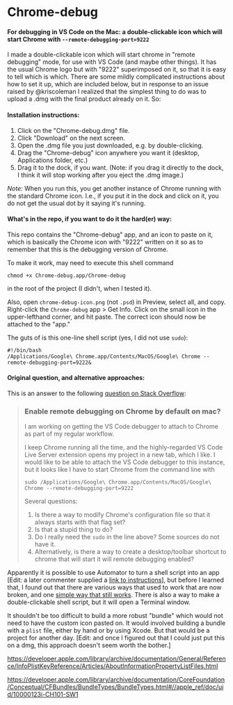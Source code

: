 # Chrome-debug
#### For debugging in VS Code on the Mac: a double-clickable icon which will start Chrome with `--remote-debugging-port=9222`

I made a double-clickable icon which will start chrome in "remote debugging" mode, for use with VS Code (and maybe other things). It has the usual Chrome logo but with "9222" superimposed on it, so that it is easy to tell which is which. There are some mildly complicated instructions about how to set it up, which are included below, but in response to an issue raised by @kriscoleman I realized that the simplest thing to do was to upload a .dmg with the final product already on it. So:

#### Installation instructions:

1. Click on the "Chrome-debug.dmg" file.
2. Click "Download" on the next screen.
3. Open the .dmg file you just downloaded, e.g. by double-clicking.
4. Drag the "Chrome-debug" icon anywhere you want it (desktop, Applications folder, etc.)
5. Drag it to the dock, if you want. (Note: if you drag it directly to the dock, I think it will stop working after you eject the .dmg image.)

*Note:* When you run this, you get another instance of Chrome running with the standard Chrome icon. I.e., if you put it in the dock and click on it, you do not get the usual dot by it saying it's running.

#### What's in the repo, if you want to do it the hard(er) way:

This repo contains the "Chrome-debug" app, and an icon to paste on it, which is basically the Chrome icon with "9222" written on it 
so as to remember that this is the debugging version of Chrome.

To make it work, may need to execute this shell command

`chmod +x Chrome-debug.app/Chrome-debug`

in the root of the project (I didn't, when I tested it).

Also, open `chrome-debug-icon.png` (not `.psd`) in Preview, select all, and copy. Right-click the `Chrome-debug` app > Get Info. 
Click on the small icon in the upper-lefthand corner, and hit paste. The correct icon should now be attached to the "app."

The guts of is  this one-line shell script (yes, I did not use `sudo`):

```
#!/bin/bash
/Applications/Google\ Chrome.app/Contents/MacOS/Google\ Chrome --remote-debugging-port=9222&
```
#### Original question, and alternative approaches:

This is an answer to the following [question on Stack Overflow](https://stackoverflow.com/questions/56043142/enable-remote-debugging-on-chrome-by-default-on-mac):

>### Enable remote debugging on Chrome by default on mac?
>
>I am working on getting the VS Code debugger to attach to Chrome as part of my regular workflow.
>
>I keep Chrome running all the time, and the highly-regarded VS Code Live Server extension opens my project in a new tab, which I like. 
I would like to be able to attach the VS Code debugger to this instance, but it looks like I have to start Chrome from the command line with
>
>```
>sudo /Applications/Google\ Chrome.app/Contents/MacOS/Google\ Chrome --remote-debugging-port=9222
>```
>Several questions:
>
> 1. Is there a way to modify Chrome's configuration file so that it always starts with that flag set?
> 2. Is that a stupid thing to do?
> 3. Do I really need the `sudo` in the line above? Some sources do not have it.
> 4. Alternatively, is there a way to create a desktop/toolbar shortcut to chrome that will start it will remote debugging enabled?

Apparently it is possible to use Automator to turn a shell script into an app [Edit: a later commenter supplied a [link to instructions](https://stackoverflow.com/a/59164839/1527750)], but before I learned that, I found out that there are 
various ways that used to work that are now broken, and one [simple way that still works](https://apple.stackexchange.com/a/269045/102436).
There is also a way to make a double-clickable shell script, but it will open a Terminal window.

It shouldn't be too difficult to build a more robust "bundle" which would not need to have the custom icon pasted on. It would involved building a bundle with a `plist` file, either by hand or by using Xcode. But that would be a project for another day. [Edit: and once I figured out that I could just put this on a dmg, this approach doesn't seem worth the bother.]

https://developer.apple.com/library/archive/documentation/General/Reference/InfoPlistKeyReference/Articles/AboutInformationPropertyListFiles.html

https://developer.apple.com/library/archive/documentation/CoreFoundation/Conceptual/CFBundles/BundleTypes/BundleTypes.html#//apple_ref/doc/uid/10000123i-CH101-SW1
